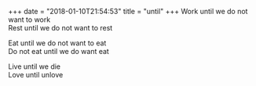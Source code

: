 +++
date = "2018-01-10T21:54:53"
title = "until"
+++
Work until we do not want to work  
Rest until we do not want to rest  
  
Eat until we do not want to eat  
Do not eat until we do want eat  
  
Live until we die  
Love until unlove  